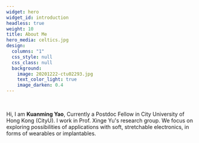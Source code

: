 ```yaml
---
widget: hero
widget_id: introduction
headless: true
weight: 10
title: About Me
hero_media: celtics.jpg
design:
  columns: "1"
  css_style: null
  css_class: null
  background:
    image: 20201222-ctu02293.jpg
    text_color_light: true
    image_darken: 0.4
---
```

<br>

H﻿i, I am **Kuanming Yao**, Currently a Postdoc Fellow in City University of Hong Kong (CityU). I work in Prof. Xinge Yu's research group. We focus on exploring possibilities of applications with soft, stretchable electronics, in forms of wearables or implantables.
